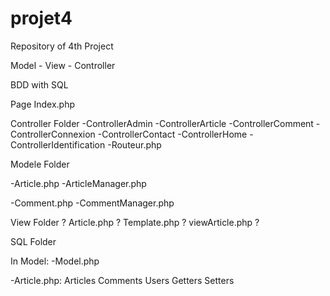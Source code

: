# projet4

Repository of 4th Project

Model - View - Controller

BDD with SQL

Page Index.php

Controller Folder
-ControllerAdmin
-ControllerArticle
-ControllerComment
-ControllerConnexion
-ControllerContact
-ControllerHome
-ControllerIdentification
-Routeur.php

Modele Folder

-Article.php
-ArticleManager.php

-Comment.php
-CommentManager.php

View Folder ? 
Article.php ? 
Template.php ? 
viewArticle.php ?

SQL Folder

In Model:
-Model.php

-Article.php: 
Articles
Comments
Users
Getters
Setters
